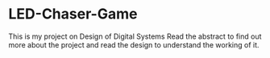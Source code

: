 # LED-Chaser-Game
This is my project on Design of Digital Systems
Read the abstract to find out more about the project and read the design to understand the working of it.
